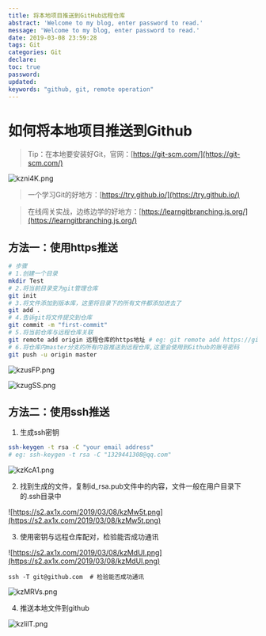 ```yaml
---
title: 将本地项目推送到GitHub远程仓库
abstract: 'Welcome to my blog, enter password to read.'
message: 'Welcome to my blog, enter password to read.'
date: 2019-03-08 23:59:28
tags: Git
categories: Git
declare:
toc: true
password:
updated:
keywords: "github, git, remote operation"
---
```


# 如何将本地项目推送到Github

>Tip：在本地要安装好Git，官网：[https://git-scm.com/](https://git-scm.com/)

![kzni4K.png](https://s2.ax1x.com/2019/03/08/kzni4K.png)


>一个学习Git的好地方：[https://try.github.io/](https://try.github.io/)

>在线闯关实战，边练边学的好地方：[https://learngitbranching.js.org/](https://learngitbranching.js.org/)

## 方法一：使用https推送

```bash
# 步骤
# 1.创建一个目录
mkdir Test
# 2.将当前目录变为git管理仓库
git init
# 3.将文件添加到版本库，这里将目录下的所有文件都添加进去了
git add .
# 4.告诉git将文件提交到仓库
git commit -m "first-commit"
# 5.将当前仓库与远程仓库关联
git remote add origin 远程仓库的https地址 # eg: git remote add https://github.com/ssmath/Test.git
# 6.将仓库内master分支的所有内容推送到远程仓库,这里会使用到Github的账号密码
git push -u origin master
```
<!-- more -->

![kzusFP.png](https://s2.ax1x.com/2019/03/08/kzusFP.png)

![kzugSS.png](https://s2.ax1x.com/2019/03/08/kzugSS.png)

## 方法二：使用ssh推送

1. 生成ssh密钥

```bash
ssh-keygen -t rsa -C "your email address"
# eg: ssh-keygen -t rsa -C "1329441308@qq.com"
```

![kzKcA1.png](https://s2.ax1x.com/2019/03/08/kzKcA1.png)

2. 找到生成的文件，复制id_rsa.pub文件中的内容，文件一般在用户目录下的.ssh目录中

![https://s2.ax1x.com/2019/03/08/kzMw5t.png](https://s2.ax1x.com/2019/03/08/kzMw5t.png)

3. 使用密钥与远程仓库配对，检验能否成功通讯

![https://s2.ax1x.com/2019/03/08/kzMdUI.png](https://s2.ax1x.com/2019/03/08/kzMdUI.png)

    ssh -T git@github.com  # 检验能否成功通讯

![kzMRVs.png](https://s2.ax1x.com/2019/03/08/kzMRVs.png)

4. 推送本地文件到github

![kzlilT.png](https://s2.ax1x.com/2019/03/08/kzlilT.png)
